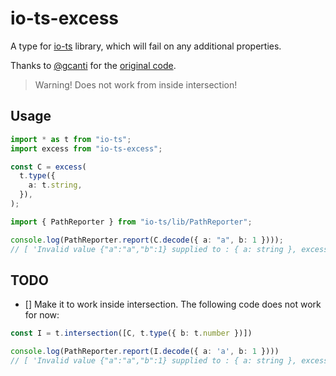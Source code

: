 # io-ts-excess

A type for [io-ts](https://github.com/gcanti/io-ts) library, which will fail on any additional properties.

Thanks to [@gcanti](https://github.com/gcanti) for the [original code](https://github.com/gcanti/io-ts/issues/322#issuecomment-513170377).

> Warning! Does not work from inside intersection!

## Usage

```typescript
import * as t from "io-ts";
import excess from "io-ts-excess";

const C = excess(
  t.type({
    a: t.string,
  }),
);

import { PathReporter } from "io-ts/lib/PathReporter";

console.log(PathReporter.report(C.decode({ a: "a", b: 1 })));
// [ 'Invalid value {"a":"a","b":1} supplied to : { a: string }, excess properties: ["b"]' ]
```

## TODO

- [] Make it to work inside intersection. The following code does not work for now:
```typescript
const I = t.intersection([C, t.type({ b: t.number })])

console.log(PathReporter.report(I.decode({ a: 'a', b: 1 })))
// [ 'Invalid value {"a":"a","b":1} supplied to : { a: string }, excess properties: ["b"]' ]
```
